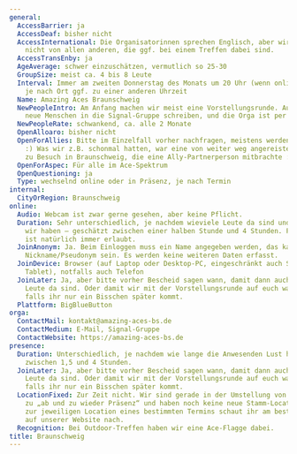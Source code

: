```yaml
---
general:
  AccessBarrier: ja
  AccessDeaf: bisher nicht
  AccessInternational: Die Organisatorinnen sprechen Englisch, aber wir wissen das
    nicht von allen anderen, die ggf. bei einem Treffen dabei sind.
  AccessTransEnby: ja
  AgeAverage: schwer einzuschätzen, vermutlich so 25-30
  GroupSize: meist ca. 4 bis 8 Leute
  Interval: Immer am zweiten Donnerstag des Monats um 20 Uhr (wenn online), offline
    je nach Ort ggf. zu einer anderen Uhrzeit
  Name: Amazing Aces Braunschweig
  NewPeopleIntro: Am Anfang machen wir meist eine Vorstellungsrunde. Außerdem können
    neue Menschen in die Signal-Gruppe schreiben, und die Orga ist per e-mail erreichabr.
  NewPeopleRate: schwankend, ca. alle 2 Monate
  OpenAlloaro: bisher nicht
  OpenForAllies: Bitte im Einzelfall vorher nachfragen, meistens werden wir ja sagen
    :) Was wir z.B. schonmal hatten, war eine von weiter weg angereiste Ace-Person
    zu Besuch in Braunschweig, die eine Ally-Partnerperson mitbrachte :)
  OpenForAspec: Für alle im Ace-Spektrum
  OpenQuestioning: ja
  Type: wechselnd online oder in Präsenz, je nach Termin
internal:
  CityOrRegion: Braunschweig
online:
  Audio: Webcam ist zwar gerne gesehen, aber keine Pflicht.
  Duration: Sehr unterschiedlich, je nachdem wieviele Leute da sind und welche Themen
    wir haben – geschätzt zwischen einer halben Stunde und 4 Stunden. Früher rausgehen
    ist natürlich immer erlaubt.
  JoinAnonym: Ja. Beim Einloggen muss ein Name angegeben werden, das kann auch ein
    Nickname/Pseudonym sein. Es werden keine weiteren Daten erfasst.
  JoinDevice: Browser (auf Laptop oder Desktop-PC, eingeschränkt auch Smartphone oder
    Tablet), notfalls auch Telefon
  JoinLater: Ja, aber bitte vorher Bescheid sagen wann, damit dann auch sicher noch
    Leute da sind. Oder damit wir mit der Vorstellungsrunde auf euch warten können,
    falls ihr nur ein Bisschen später kommt.
  Plattform: BigBlueButton
orga:
  ContactMail: kontakt@amazing-aces-bs.de
  ContactMedium: E-Mail, Signal-Gruppe
  ContactWebsite: https://amazing-aces-bs.de
presence:
  Duration: Unterschiedlich, je nachdem wie lange die Anwesenden Lust haben. Meistens
    zwischen 1,5 und 4 Stunden.
  JoinLater: Ja, aber bitte vorher Bescheid sagen wann, damit dann auch sicher noch
    Leute da sind. Oder damit wir mit der Vorstellungsrunde auf euch warten können,
    falls ihr nur ein Bisschen später kommt.
  LocationFixed: Zur Zeit nicht. Wir sind gerade in der Umstellung von „nur online“
    zu „ab und zu wieder Präsenz“ und haben noch keine neue Stamm-Location. Für Info
    zur jeweiligen Location eines bestimmten Termins schaut ihr am besten kurz vorher
    auf unserer Website nach.
  Recognition: Bei Outdoor-Treffen haben wir eine Ace-Flagge dabei.
title: Braunschweig
---
```

